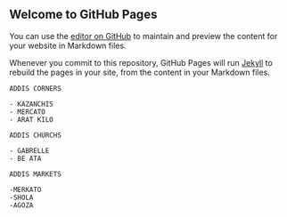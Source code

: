 ## Welcome to GitHub Pages

You can use the [editor on GitHub](https://github.com/mimi1528/Mimi-New/edit/gh-pages/index.md) to maintain and preview the content for your website in Markdown files.

Whenever you commit to this repository, GitHub Pages will run [Jekyll](https://jekyllrb.com/) to rebuild the pages in your site, from the content in your Markdown files.


```
ADDIS CORNERS

- KAZANCHIS
- MERCATO
- ARAT KILO

ADDIS CHURCHS

- GABRELLE
- BE ATA

ADDIS MARKETS

-MERKATO
-SHOLA
-AGOZA
```


